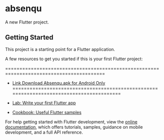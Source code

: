 # absenqu

A new Flutter project.

## Getting Started

This project is a starting point for a Flutter application.

A few resources to get you started if this is your first Flutter project:



=========================================================================================
- [Link Download Absenqu.apk for Android Only ](https://www.mediafire.com/file/obneq7u3to3nxrt/Absenqu.apk/file)
=========================================================================================



- [Lab: Write your first Flutter app](https://docs.flutter.dev/get-started/codelab)
- [Cookbook: Useful Flutter samples](https://docs.flutter.dev/cookbook)

For help getting started with Flutter development, view the
[online documentation](https://docs.flutter.dev/), which offers tutorials,
samples, guidance on mobile development, and a full API reference.
